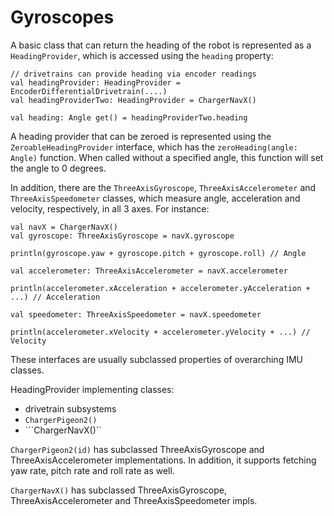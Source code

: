 # Gyroscopes

A basic class that can return the heading of the robot is represented as a ```HeadingProvider```, 
which is accessed using the ```heading``` property:

```
// drivetrains can provide heading via encoder readings
val headingProvider: HeadingProvider = EncoderDifferentialDrivetrain(....)
val headingProviderTwo: HeadingProvider = ChargerNavX()

val heading: Angle get() = headingProviderTwo.heading
```

A heading provider that can be zeroed is represented using the  ```ZeroableHeadingProvider``` interface, 
which has the ```zeroHeading(angle: Angle)``` function. When called without a specified angle, 
this function will set the angle to 0 degrees.

In addition, there are the ```ThreeAxisGyroscope```, ```ThreeAxisAccelerometer``` and ```ThreeAxisSpeedometer``` classes, 
which measure angle, acceleration and velocity, respectively, in all 3 axes. For instance:

```
val navX = ChargerNavX()
val gyroscope: ThreeAxisGyroscope = navX.gyroscope

println(gyroscope.yaw + gyroscope.pitch + gyroscope.roll) // Angle

val accelerometer: ThreeAxisAccelerometer = navX.accelerometer

println(accelerometer.xAcceleration + accelerometer.yAcceleration + ...) // Acceleration

val speedometer: ThreeAxisSpeedometer = navX.speedometer

println(accelerometer.xVelocity + accelerometer.yVelocity + ...) // Velocity
```

These interfaces are usually subclassed properties of overarching IMU classes.

HeadingProvider implementing classes: 
- drivetrain subsystems
- ```ChargerPigeon2()```
- ```ChargerNavX()``

```ChargerPigeon2(id)``` has subclassed ThreeAxisGyroscope and ThreeAxisAccelerometer implementations.
In addition, it supports fetching yaw rate, pitch rate and roll rate as well.

```ChargerNavX()```  has subclassed ThreeAxisGyroscope, ThreeAxisAccelerometer and ThreeAxisSpeedometer impls.
